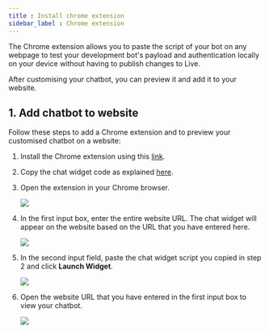 ```yaml
---
title : Install chrome extension 
sidebar_label : Chrome extension
---
```


The Chrome extension allows you to paste the script of your bot on any webpage to test your development bot's payload and authentication locally on your device without having to publish changes to Live.

After customising your chatbot, you can preview it and add it to your website.

## 1. Add chatbot to website

Follow these steps to add a Chrome extension and to preview your customised chatbot on a website:

1. Install the Chrome extension using this [link](https://chrome.google.com/webstore/detail/yellowai-web-widget-launc/hlajdopahpkoakfedombhdpomlpmafbb).

2. Copy the chat widget code as explained [here](https://docs.yellow.ai/docs/platform_concepts/channelConfiguration/web-widget#deploy-chat-widget).

3. Open the extension in your Chrome browser.

   ![](https://i.imgur.com/aI0mRhb.png)

4. In the first input box, enter the entire website URL. The chat widget will appear on the website based on the URL that you have entered here.

   ![](https://i.imgur.com/xHROMyD.png)

5. In the second input field, paste the chat widget script you copied in step 2 and click **Launch Widget**.

   ![](https://i.imgur.com/7C7ubWH.png)

6. Open the website URL that you have entered in the first input box to view your chatbot.

   ![](https://i.imgur.com/CUUbTev.png)


